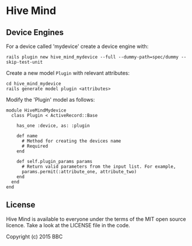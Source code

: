 # Hive Mind

## Device Engines

For a device called 'mydevice' create a device engine with:

```
rails plugin new hive_mind_mydevice --full --dummy-path=spec/dummy --skip-test-unit
```

Create a new model `Plugin` with relevant attributes:

```
cd hive_mind_mydevice
rails generate model plugin <attributes>
```

Modify the 'Plugin' model as follows:

```
module HiveMindMydevice
  class Plugin < ActiveRecord::Base

    has_one :device, as: :plugin

    def name
      # Method for creating the devices name
      # Required
    end

    def self.plugin_params params
      # Return valid parameters from the input list. For example,
      params.permit(:attribute_one, attribute_two)
    end
  end
end
```

## License

Hive Mind is available to everyone under the terms of the MIT open source licence.
Take a look at the LICENSE file in the code.

Copyright (c) 2015 BBC
